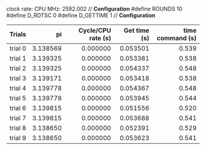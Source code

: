 clock rate:
CPU MHz:             2592.002
// **Configuration**
#define ROUNDS 10
#define D_RDTSC 0
#define D_GETTIME 1
// **Configuration**

| Trials | pi | Cycle/CPU rate (s) | Get time (s) | time command (s) |
|-:|-:|-:|-:|-:|
| trial 0 |  3.138569 | 0.000000 | 0.053501 | 0.539 |
| trial 1 |  3.139325 | 0.000000 | 0.053381 | 0.538 |
| trial 2 |  3.139325 | 0.000000 | 0.054337 | 0.548 |
| trial 3 |  3.139171 | 0.000000 | 0.053418 | 0.538 |
| trial 4 |  3.139778 | 0.000000 | 0.054367 | 0.548 |
| trial 5 |  3.139778 | 0.000000 | 0.053945 | 0.544 |
| trial 6 |  3.139815 | 0.000000 | 0.051556 | 0.520 |
| trial 7 |  3.139815 | 0.000000 | 0.053688 | 0.541 |
| trial 8 |  3.138650 | 0.000000 | 0.052391 | 0.529 |
| trial 9 |  3.138650 | 0.000000 | 0.053623 | 0.541 |
